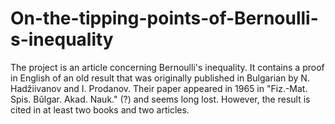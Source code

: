 # On-the-tipping-points-of-Bernoulli-s-inequality

The project is an article concerning Bernoulli's inequality.
It contains a proof in English of an old result that was originally published in Bulgarian by N. Hadžiivanov and I. Prodanov.
Their paper appeared in 1965 in "Fiz.-Mat. Spis. Bǔlgar. Akad. Nauk." (?) and seems long lost.
However, the result is cited in at least two books and two articles.
